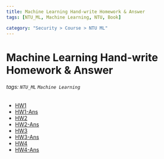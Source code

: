 ```yaml
---
title: Machine Learning Hand-write Homework & Answer
tags: [NTU_ML, Machine Learning, NTU, Book]

category: "Security > Course > NTU ML"
---
```


Machine Learning Hand-write Homework & Answer
===
###### tags: `NTU_ML` `Machine Learning`


- [HW1](https://hackmd.io/@lH2AB7kCSAS3NPw2FffsGg/Sk1n8xPWo)
- [HW1-Ans](https://hackmd.io/@lH2AB7kCSAS3NPw2FffsGg/ByMEkRdVi)
- [HW2](https://hackmd.io/@lH2AB7kCSAS3NPw2FffsGg/r1otQp7Gi)
- [HW2-Ans](https://hackmd.io/@lH2AB7kCSAS3NPw2FffsGg/H1K9vmYVi)
- [HW3](https://hackmd.io/@lH2AB7kCSAS3NPw2FffsGg/Hy3kRxTMs)
- [HW3-Ans](https://hackmd.io/@lH2AB7kCSAS3NPw2FffsGg/BJod1Djro)
- [HW4](https://hackmd.io/@lH2AB7kCSAS3NPw2FffsGg/H1ucYOpNo)
- [HW4-Ans](https://hackmd.io/@lH2AB7kCSAS3NPw2FffsGg/H1P8BI2Dj)